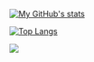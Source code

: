 [![My GitHub's stats](https://github-readme-stats.vercel.app/api?username=lukefleed&count_private=true&theme=gruvbox)](https://github.com/lukefleed/lukefleed)

[![Top Langs](https://github-readme-stats.vercel.app/api/top-langs/?username=lukefleed&layout=compact&theme=gruvbox)](https://github.com/lukefleed/lukefleed)

<a href="https://github.com/lukefleed/lab-didattico">
  <img align="center" src="https://github-readme-stats.vercel.app/api/pin/?username=lukefleed&repo=lab-didattico&theme=gruvbox" />
</a>
